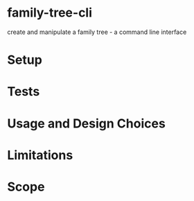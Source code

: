 # family-tree-cli

create and manipulate a family tree - a command line interface

# Setup

# Tests

# Usage and Design Choices

# Limitations

# Scope
